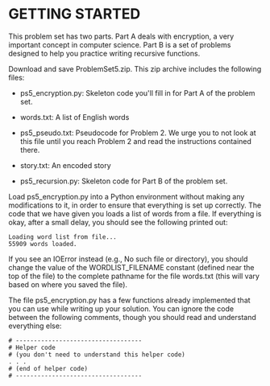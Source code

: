 GETTING STARTED
===============

This problem set has two parts. Part A deals with encryption, a very important concept in computer science. Part B is a set of problems designed to help you practice writing recursive functions.

Download and save ProblemSet5.zip. This zip archive includes the following files:

 - ps5_encryption.py: Skeleton code you'll fill in for Part A of the problem set.

 - words.txt: A list of English words

 - ps5_pseudo.txt: Pseudocode for Problem 2. We urge you to not look at this file until you reach Problem 2 and read the instructions contained there.

 - story.txt: An encoded story

 - ps5_recursion.py: Skeleton code for Part B of the problem set.

Load ps5_encryption.py into a Python environment without making any modifications to it, in order to ensure that everything is set up correctly. The code that we have given you loads a list of words from a file. If everything is okay, after a small delay, you should see the following printed out:

    Loading word list from file...
    55909 words loaded.

If you see an IOError instead (e.g., No such file or directory), you should change the value of the WORDLIST_FILENAME constant (defined near the top of the file) to the complete pathname for the file words.txt (this will vary based on where you saved the file).

The file ps5_encryption.py has a few functions already implemented that you can use while writing up your solution. You can ignore the code between the following comments, though you should read and understand everything else:

    # -----------------------------------
    # Helper code
    # (you don't need to understand this helper code)
    . . .
    # (end of helper code)
    # -----------------------------------
